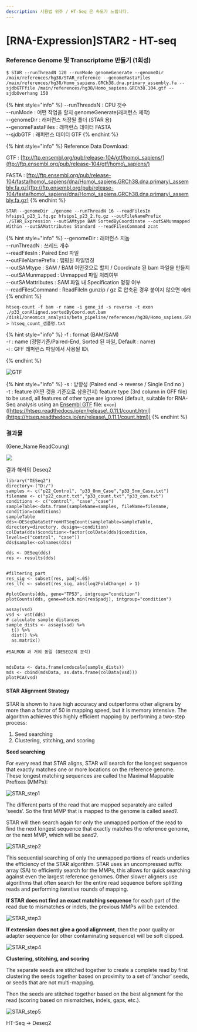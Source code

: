 ```yaml
---
description: 사용법 위주 / HT-Seq 은 속도가 느립니다.
---
```


# \[RNA-Expression]STAR2 - HT-seq

### Reference Genome 및 Transcriptome 만들기 (1회성)

```
$ STAR --runThreadN 120 --runMode genomeGenerate --genomeDir /main/references/hg38/STAR_reference --genomeFastaFiles /main/references/hg38/Homo_sapiens.GRCh38.dna.primary_assembly.fa --sjdbGTFfile /main/references/hg38/Homo_sapiens.GRCh38.104.gtf --sjdbOverhang 150
```

{% hint style="info" %}
\--runThreadsN : CPU 갯수\
\--runMode : 어떤 작업을 할지 genomeGenerate(래퍼런스 제작) \
\--genomeDir : 래퍼런스 저장될 폴더 (STAR 용)\
\--genomeFastaFiles : 래퍼런스 데이터 FASTA\
\--sjdbGTF : 래퍼런스 데이터 GTF
{% endhint %}

{% hint style="info" %}
Reference Data Download:

GTF : [ftp://ftp.ensembl.org/pub/release-104/gtf/homo\_sapiens/](ftp://ftp.ensembl.org/pub/release-104/gtf/homo\_sapiens/)

FASTA : [ftp://ftp.ensembl.org/pub/release-104/fasta/homo\_sapiens/dna/Homo\_sapiens.GRCh38.dna.primary\_assembly.fa.gz](ftp://ftp.ensembl.org/pub/release-104/fasta/homo\_sapiens/dna/Homo\_sapiens.GRCh38.dna.primary\_assembly.fa.gz)
{% endhint %}

```
STAR --genomeDir ./genome --runThreadN 16 --readFilesIn hfsips1_p23_1.fq.gz hfsips1_p23_2.fq.gz --outFileNamePrefix ./STAR_Expression --outSAMtype BAM SortedByCoordinate --outSAMunmapped Within --outSAMattributes Standard --readFilesCommand zcat
```

{% hint style="info" %}
\--genomeDir : 래퍼런스 지놈\
\--runThreadN : 쓰레드 개수\
\--readFilesIn : Paired End 파일\
\--outFileNamePrefix : 맵핑된 파일명칭 \
\--outSAMtype : SAM / BAM 어떤것으로 할지 / Coordinate 된 bam 파일을 만들지\
\--outSAMunmapped : Unmapped 파일 처리여부\
\--outSAMattributes : SAM 파일 내 Specification 명칭 여부\
\--readFilesCommand : ReadFileIn gunzip / gz 로 압축된 경우 붙이지 않으면 에러
{% endhint %}

```
htseq-count -f bam -r name -i gene_id -s reverse -t exon ./p33_conAligned.sortedByCoord.out.bam /disk1/oneomics_analysis/beta_pipeline/references/hg38/Homo_sapiens.GRCh38.104.gtf > htseq_count_샘플명.txt
```

{% hint style="info" %}
\-f : format (BAM/SAM)\
\-r : name (정렬기준/Paired-End, Sorted 된 파일, Default : name)\
\-i : GFF 래퍼런스 파일에서 사용될 ID\

{% endhint %}

![GTF](<../../.gitbook/assets/image (167).png>)

{% hint style="info" %}
\-s : 방향성 (Paired end -> reverse / Single End no )\
\-t : feature (어떤 것을 기준으로 삼을건지)  feature type (3rd column in GFF file) to be used, all features of other type are ignored (default, suitable for RNA-Seq analysis using an [Ensembl GTF](http://mblab.wustl.edu/GTF22.html) file: `exon`)\
([https://htseq.readthedocs.io/en/release\_0.11.1/count.html](https://htseq.readthedocs.io/en/release\_0.11.1/count.html))
{% endhint %}



### 결과물&#x20;

(Gene\_Name ReadCoung)

![](<../../.gitbook/assets/image (168).png>)

결과 해석의 Deseq2&#x20;

```
library("DESeq2")
directory<-("D:/")
samples <- c("p22_Control", "p33_0nm_Case","p33_5nm_Case.txt")
filename <- c("p22_count.txt","p33_count.txt","p33_con.txt")
conditions <- c("control", "case","case")
sampleTable<-data.frame(sampleName=samples, fileName=filename, condition=conditions)
sampleTable
dds<-DESeqDataSetFromHTSeqCount(sampleTable=sampleTable, directory=directory, design=~condition)
colData(dds)$condition<-factor(colData(dds)$condition, levels=c("control", "case"))
dds$sample<-colnames(dds)

dds <- DESeq(dds)
res <- results(dds)


#filtering_part
res_sig <- subset(res, padj<.05)
res_lfc <- subset(res_sig, abs(log2FoldChange) > 1) 

#plotCounts(dds, gene="TP53", intgroup="condition")
plotCounts(dds, gene=which.min(res$padj), intgroup="condition")

assay(vsd)
vsd <- vst(dds)
# calculate sample distances
sample_dists <- assay(vsd) %>%
  t() %>%
  dist() %>%
  as.matrix() 

#SALMON 과 거의 동일 (DESEQ2의 분석)


mdsData <- data.frame(cmdscale(sample_dists))
mds <- cbind(mdsData, as.data.frame(colData(vsd)))
plotPCA(vsd)
```

#### STAR Alignment Strategy <a href="star-alignment-strategy" id="star-alignment-strategy"></a>

STAR is shown to have high accuracy and outperforms other aligners by more than a factor of 50 in mapping speed, but it is memory intensive. The algorithm achieves this highly efficient mapping by performing a two-step process:

1. Seed searching
2. Clustering, stitching, and scoring

**Seed searching**

For every read that STAR aligns, STAR will search for the longest sequence that exactly matches one or more locations on the reference genome. These longest matching sequences are called the Maximal Mappable Prefixes (MMPs):

![STAR\_step1](https://hbctraining.github.io/Intro-to-rnaseq-hpc-O2/img/alignment\_STAR\_step1.png)

The different parts of the read that are mapped separately are called ‘seeds’. So the first MMP that is mapped to the genome is called _seed1_.

STAR will then search again for only the unmapped portion of the read to find the next longest sequence that exactly matches the reference genome, or the next MMP, which will be _seed2_.

![STAR\_step2](https://hbctraining.github.io/Intro-to-rnaseq-hpc-O2/img/alignment\_STAR\_step2.png)

This sequential searching of only the unmapped portions of reads underlies the efficiency of the STAR algorithm. STAR uses an uncompressed suffix array (SA) to efficiently search for the MMPs, this allows for quick searching against even the largest reference genomes. Other slower aligners use algorithms that often search for the entire read sequence before splitting reads and performing iterative rounds of mapping.

**If STAR does not find an exact matching sequence** for each part of the read due to mismatches or indels, the previous MMPs will be extended.

![STAR\_step3](https://hbctraining.github.io/Intro-to-rnaseq-hpc-O2/img/alignment\_STAR\_step3.png)

**If extension does not give a good alignment**, then the poor quality or adapter sequence (or other contaminating sequence) will be soft clipped.

![STAR\_step4](https://hbctraining.github.io/Intro-to-rnaseq-hpc-O2/img/alignment\_STAR\_step4.png)

**Clustering, stitching, and scoring**

The separate seeds are stitched together to create a complete read by first clustering the seeds together based on proximity to a set of ‘anchor’ seeds, or seeds that are not multi-mapping.

Then the seeds are stitched together based on the best alignment for the read (scoring based on mismatches, indels, gaps, etc.).

![STAR\_step5](https://hbctraining.github.io/Intro-to-rnaseq-hpc-O2/img/alignment\_STAR\_step5.png)

HT-Seq -> Deseq2

